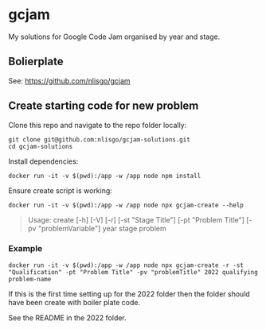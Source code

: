 # gcjam

My solutions for Google Code Jam organised by year and stage.

## Bolierplate

See: https://github.com/nlisgo/gcjam

## Create starting code for new problem

Clone this repo and navigate to the repo folder locally:
```
git clone git@github.com:nlisgo/gcjam-solutions.git
cd gcjam-solutions
```

Install dependencies:

```
docker run -it -v $(pwd):/app -w /app node npm install
```

Ensure create script is working:

```
docker run -it -v $(pwd):/app -w /app node npx gcjam-create --help
```

> Usage: create [-h] [-V] [-r] [-st "Stage Title"] [-pt "Problem Title"] [-pv "problemVariable"] year stage problem

### Example

```
docker run -it -v $(pwd):/app -w /app node npx gcjam-create -r -st "Qualification" -pt "Problem Title" -pv "problemTitle" 2022 qualifying problem-name
```

If this is the first time setting up for the 2022 folder then the folder should have been create with boiler plate code.

See the README in the 2022 folder.
